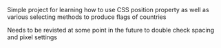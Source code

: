Simple project for learning how to use CSS position property as well as various selecting methods to produce flags of countries

Needs to be revisted at some point in the future to double check spacing and pixel settings